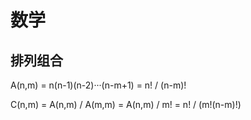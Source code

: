 # 数学

## 排列组合

A(n,m) = n(n-1)(n-2)···(n-m+1) = n! / (n-m)!

C(n,m) = A(n,m) / A(m,m) = A(n,m) / m! = n! / (m!(n-m)!)